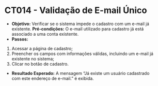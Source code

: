 # CT014 - Validação de E-mail Único

- **Objetivo:** Verificar se o sistema impede o cadastro com um e-mail já existente.
**Pré-condições:** O e-mail utilizado para cadastro já está associado a uma conta existente.
- **Passos:**
1. Acessar a página de cadastro;
2. Preencher os campos com informações válidas, incluindo um e-mail já existente no sistema;
3. Clicar no botão de cadastro.
- **Resultado Esperado:** A mensagem “Já existe um usuário cadastrado com este endereço de e-mail.” é exibida.